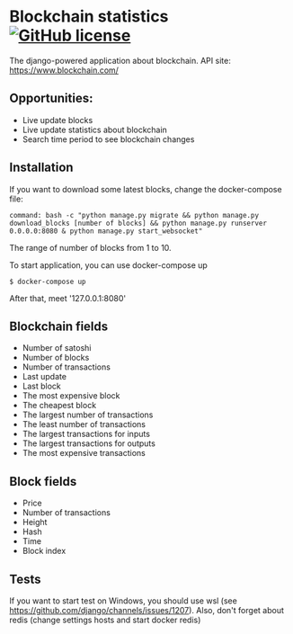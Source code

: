 # Blockchain statistics [![GitHub license](https://img.shields.io/badge/license-MIT-blue.svg)](https://github.com/izveigor/blockchain-statistics/blob/main/LICENSE)
The django-powered application about blockchain.
API site: https://www.blockchain.com/
## Opportunities:
* Live update blocks
* Live update statistics about blockchain
* Search time period to see blockchain changes
## Installation
If you want to download some latest blocks, change the docker-compose file:
```
command: bash -c "python manage.py migrate && python manage.py download_blocks [number of blocks] && python manage.py runserver 0.0.0.0:8080 & python manage.py start_websocket"
```
The range of number of blocks from 1 to 10.

To start application, you can use docker-compose up
```
$ docker-compose up
```
After that, meet '127.0.0.1:8080'

## Blockchain fields
* Number of satoshi
* Number of blocks
* Number of transactions
* Last update
* Last block
* The most expensive block
* The cheapest block
* The largest number of transactions
* The least number of transactions
* The largest transactions for inputs
* The largest transactions for outputs
* The most expensive transactions

## Block fields
* Price
* Number of transactions
* Height
* Hash
* Time
* Block index

## Tests
If you want to start test on Windows, you should use wsl (see https://github.com/django/channels/issues/1207).
Also, don't forget about redis (change settings hosts and start docker redis)
